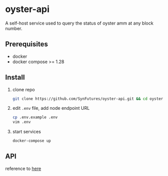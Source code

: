 # oyster-api

A self-host service used to query the status of oyster amm at any block number.

## Prerequisites

-   docker
-   docker compose >= 1.28

## Install

1. clone repo

    ```sh
    git clone https://github.com/SynFutures/oyster-api.git && cd oyster-api
    ```

2. edit `.env` file, add node endpoint URL

    ```sh
    cp .env.example .env
    vim .env
    ```

3. start services

    ```sh
    docker-compose up
    ```

## API

reference to [here](./docs/api.md)
